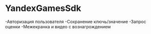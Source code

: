 # YandexGamesSdk
-Авторизация пользователя
-Сохранение ключь/значение
-Запрос оценки
-Межекранка и видео с вознагрождением
